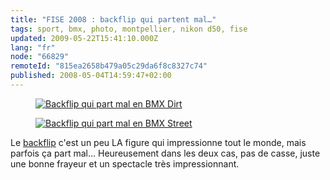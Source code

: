 ```yaml
---
title: "FISE 2008 : backflip qui partent mal…"
tags: sport, bmx, photo, montpellier, nikon d50, fise
updated: 2009-05-22T15:41:10.000Z
lang: "fr"
node: "66829"
remoteId: "815ea2658b479a05c29da6f8c8327c74"
published: 2008-05-04T14:59:47+02:00
---
```

<figure class="object-center"><a href="/images/backflip-qui-part-mal-en-bmx-dirt.jpg"><img src="/images/660x/backflip-qui-part-mal-en-bmx-dirt.jpg" alt="Backflip qui part mal en BMX Dirt">
</a></figure>

<figure class="object-center"><a href="/images/backflip-qui-part-mal-en-bmx-street.jpg"><img src="/images/660x/backflip-qui-part-mal-en-bmx-street.jpg" alt="Backflip qui part mal en BMX Street">
</a></figure>


Le [backflip](http://photos.pwet.fr/villes-et-departements/herault-34/montpellier/alessandro-barbero-en-plein-back-flip/) c'est un peu LA figure qui impressionne tout le monde, mais parfois ça part mal… Heureusement dans les deux cas, pas de casse, juste une bonne frayeur et un spectacle très impressionnant.

